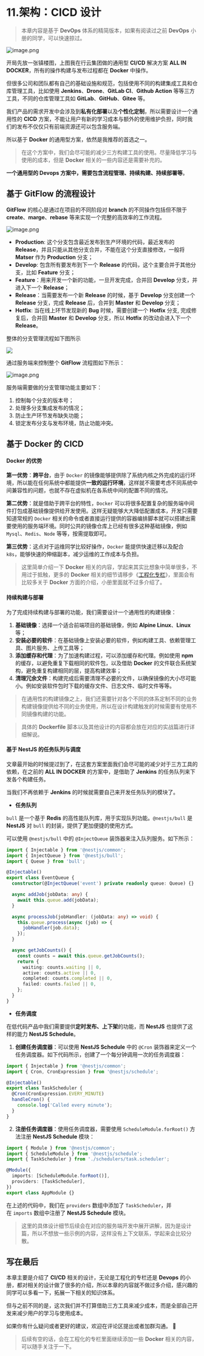 # 11.架构：CICD 设计

> 本章内容是基于 **DevOps** 体系的精简版本，如果有阅读过之前 **DevOps** 小册的同学，可以快速掠过。

![image.png](./images/641fc99f02def563e63a1f9e71c3fba6.png )

开局先放一张镇楼图，上图我在行云集团做的通用型 **CI/CD** 解决方案 **ALL IN DOCKER**，所有的操作构建与发布过程都在 **Docker** 中操作。

但很多公司和团队都有自己的基础设施和规范，包括使用不同的构建集成工具和仓库管理工具，比如使用 **Jenkins**、**Drone**、**GitLab CI**、**Github Action** 等等三方工具，不同的仓库管理工具如 **GitLab**、**GitHub**、**Gitee** 等。

我们产品的需求开发中会涉及到**私有化部署**以及**个性化定制**，所以需要设计一个通用性的 **CICD** 方案，不能让用户有新的学习成本与额外的使用维护负担，同时我们的发布不仅仅只有前端资源还可以包含服务端。

所以基于 **Docker** 的通用型方案，依然是我推荐的首选之一。

> 在这个方案中，我们会尽可能的减少三方构建工具的使用。尽量降低学习与使用的成本，但是 **Docker** 相关的一些内容还是需要补充的。

**一个通用型的 Devops 方案中，需要包含流程管理、持续构建、持续部署等**。

## 基于 GitFlow 的流程设计

**GitFlow** 的核心是通过在项目的不同阶段对 **branch** 的不同操作包括但不限于 **create**、**marge**、**rebase** 等来实现一个完整的高效率的工作流程。

![image.png](./images/d11ebfeefcdaba55a1d97c65c0ae686d.png )

*   **Production**: 这个分支包含最近发布到生产环境的代码，最近发布的 **Release**，并且只能从其他分支合并，不能在这个分支直接修改，一般将 **Matser** 作为 **Production** 分支；
*   **Develop**: 包含所有要发布到下一个 **Release** 的代码，这个主要合并于其他分支，比如 **Feature** 分支；
*   **Feature**：用来开发一个新的功能，一旦开发完成，合并回 **Develop** 分支，并进入下一个 **Release**；
*   **Release**：当需要发布一个新 **Release** 的时候，基于 **Develop** 分支创建一个 **Release** 分支，完成 **Release** 后，合并到 **Master** 和 **Develop** 分支；
*   **Hotfix**: 当在线上环节发现新的 **Bug** 时候，需要创建一个 **Hotfix** 分支, 完成修复后，合并回 **Master** 和 **Develop** 分支，所以 **Hotfix** 的改动会进入下一个 **Release**。

整体的分支管理流程如下图所示

![](./images/27a966121d903904e9f838c5749b7c82.png )

通过服务端来控制整个 **GitFlow** 流程图如下所示：

![image.png](./images/ddf1a139921c43c7c7dc8d0335e7465b.png )

服务端需要做的分支管理功能主要如下：

1.  控制每个分支的版本号；
2.  处理多分支集成发布的情况；
3.  防止生产环节发布缺失功能；
4.  锁定发布分支与发布环境，防止功能冲突。

## 基于 Docker 的 CICD

#### Docker 的优势

**第一优势**：**跨平台**，由于 `Docker` 的镜像能够提供除了系统内核之外完成的运行环境，所以能在任何系统中都能提供**一致的运行环境**，这样就不需要考虑不同系统中间兼容性的问题，也就不存在虚拟机在各系统中间的配置不同的情况。

**第二优势**：就是借助于跨平台的特性，`Docker` 可以将很多配置复杂的服务端中间件打包成基础镜像提供给开发使用。这样无疑能够大大降低配置成本，开发只需要知道常规的 `Docker` 相关的命令或者直接运行提供的容器编排脚本就可以搭建出需要使用的服务端环境。同时公共的镜像仓库上已经有很多这种基础镜像，例如 `Mysql`、`Redis`、`Node` 等等，按需提取即可。

**第三优势**：这点对于运维同学比较好操作，`Docker` 能提供快速迁移以及配合 `k8s`，能够快速的伸缩副本，减少运维的工作成本与负担。

> 这里简单介绍一下 **Docker** 相关的内容，学起来其实比想象中简单很多，不用过于抵触，更多的 **Docker** 相关的细节请移步《[工程化专栏](https://juejin.cn/column/7140245864781447175)》，里面会有比较多关于 **Docker** 方面的介绍，小册里面就不过多介绍了。

#### 持续构建与部署

为了完成持续构建与部署的功能，我们需要设计一个通用性的构建镜像：

1.  **基础镜像**：选择一个适合前端项目的基础镜像，例如 **Alpine Linux**、**Linux** 等；
2.  **安装必要的软件**：在基础镜像上安装必要的软件，例如构建工具、依赖管理工具、图片服务、上传工具等；
3.  **添加缓存和代理**：为了加速构建过程，可以添加缓存和代理。例如使用 **npm** 的缓存，以避免重复下载相同的软件包，以及借助 **Docker** 的文件联合系统架构，避免重复构建相同的层，提高构建效率；
4.  **清理冗余文件**：构建完成后需要清理不必要的文件，以确保镜像的大小尽可能小。例如安装软件包时下载的缓存文件、日志文件、临时文件等等。

> 在通用性的构建镜像之上，我们还需要针对各个不同的体系定制不同的业务构建镜像提供给不同的业务使用，所以在设计构建触发的时候需要有使用不同镜像构建的功能。

> 具体的 **Dockerfile** 脚本以及其他设计的内容都会放在对应的实战篇进行详细解说。

#### 基于 NestJS 的任务队列与调度

文章最开始的时候提过到了，在这套方案里面我们会尽可能的减少对于三方工具的依赖，在之前的 **ALL IN DOCKER** 的方案中，是借助了 **Jenkins** 的任务队列来下发各个构建任务。

当我们不再依赖于 **Jenkins** 的时候就需要自己来开发任务队列的模块了。

*   **任务队列**

`bull` 是一个基于 **Redis** 的高性能队列库，用于实现队列功能。`@nestjs/bull` 是 **NestJS** 对 `bull` 的封装，提供了更加便捷的使用方式。

可以使用 `@nestjs/bull` 中的 `@InjectQueue` 装饰器来注入队列服务。如下所示：

```ts
import { Injectable } from '@nestjs/common';
import { InjectQueue } from '@nestjs/bull';
import { Queue } from 'bull';

@Injectable()
export class EventQueue {
  constructor(@InjectQueue('event') private readonly queue: Queue) {}

  async addJob(jobData: any) {
    await this.queue.add(jobData);
  }

  async processJob(jobHandler: (jobData: any) => void) {
    this.queue.process(async (job) => {
      jobHandler(job.data);
    });
  }

  async getJobCounts() {
    const counts = await this.queue.getJobCounts();
    return {
      waiting: counts.waiting || 0,
      active: counts.active || 0,
      completed: counts.completed || 0,
      failed: counts.failed || 0,
    };
  }
}
```

*   **任务调度**

在低代码产品中我们需要提供**定时发布、上下架**的功能，而 **NestJS** 也提供了这样的能力 **NestJS Schedule**。

1.  **创建任务调度器**：可以使用 **NestJS Schedule** 中的 `@Cron` 装饰器来定义一个任务调度器。如下代码所示，创建了一个每分钟调用一次的任务调度器：

```ts
import { Injectable } from '@nestjs/common';
import { Cron, CronExpression } from '@nestjs/schedule';

@Injectable()
export class TaskScheduler {
  @Cron(CronExpression.EVERY_MINUTE)
  handleCron() {
    console.log('Called every minute');
  }
}
```

2.  **注册任务调度器**：使用任务调度器，需要使用 `ScheduleModule.forRoot()` 方法注册 **NestJS Schedule** 模块：

```ts
import { Module } from '@nestjs/common';
import { ScheduleModule } from '@nestjs/schedule';
import { TaskScheduler } from './schedulers/task.scheduler';

@Module({
  imports: [ScheduleModule.forRoot()],
  providers: [TaskScheduler],
})
export class AppModule {}
```

在上述的代码中，我们在 `providers` 数组中添加了 `TaskScheduler`，并在 `imports` 数组中注册了 **NestJS Schedule** 模块。

> 这里的具体设计细节后续会在对应的服务端开发中展开讲解，因为是设计篇，所以不想放一些示例的内容，这样没有上下文联系，学起来会比较分散。

## 写在最后

本章主要是介绍了 **CI/CD** 相关的设计，无论是工程化的专栏还是 **Devops** 的小册，都对相关的设计做了很多的介绍，所以本章的内容就不做过多介绍，感兴趣的同学可以多看一下，拓展一下相关的知识体系。

但与之前不同的是，这次我们并不打算借助三方工具来减少成本，而是全部自己开发来减少用户的学习与使用成本。

如果你有什么疑问或者更好的建议，欢迎在评论区提出或者加群沟通。 👏

> 后续有空的话，会在工程化的专栏里面继续添加一些 **Docker** 相关的内容，可以随手关注于一下。

